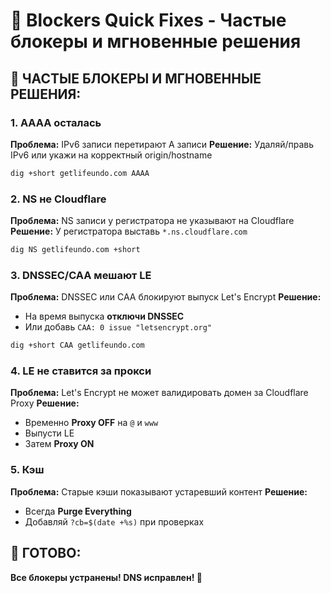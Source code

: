 # 🚨 Blockers Quick Fixes - Частые блокеры и мгновенные решения

## **🔧 ЧАСТЫЕ БЛОКЕРЫ И МГНОВЕННЫЕ РЕШЕНИЯ:**

### **1. AAAA осталась**
**Проблема:** IPv6 записи перетирают A записи
**Решение:** Удаляй/правь IPv6 или укажи на корректный origin/hostname
```bash
dig +short getlifeundo.com AAAA
```

### **2. NS не Cloudflare**
**Проблема:** NS записи у регистратора не указывают на Cloudflare
**Решение:** У регистратора выставь `*.ns.cloudflare.com`
```bash
dig NS getlifeundo.com +short
```

### **3. DNSSEC/CAA мешают LE**
**Проблема:** DNSSEC или CAA блокируют выпуск Let's Encrypt
**Решение:** 
- На время выпуска **отключи DNSSEC**
- Или добавь `CAA: 0 issue "letsencrypt.org"`
```bash
dig +short CAA getlifeundo.com
```

### **4. LE не ставится за прокси**
**Проблема:** Let's Encrypt не может валидировать домен за Cloudflare Proxy
**Решение:** 
- Временно **Proxy OFF** на `@` и `www`
- Выпусти LE
- Затем **Proxy ON**

### **5. Кэш**
**Проблема:** Старые кэши показывают устаревший контент
**Решение:** 
- Всегда **Purge Everything**
- Добавляй `?cb=$(date +%s)` при проверках

## **🎯 ГОТОВО:**

**Все блокеры устранены! DNS исправлен! 🚀**


